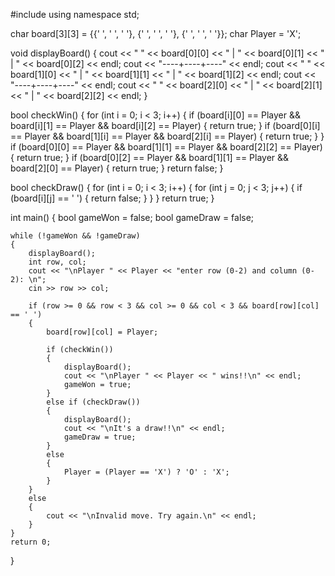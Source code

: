 #include <iostream>
using namespace std;

char board[3][3] = {{' ', ' ', ' '}, {' ', ' ', ' '}, {' ', ' ', ' '}};
char Player = 'X';

void displayBoard() 
{
    cout << " " << board[0][0] << " | " << board[0][1] << " | " << board[0][2] << endl;
    cout << "----+----+----" << endl;
    cout << " " << board[1][0] << " | " << board[1][1] << " | " << board[1][2] << endl;
    cout << "----+----+----" << endl;
    cout << " " << board[2][0] << " | " << board[2][1] << " | " << board[2][2] << endl;
}

bool checkWin() 
{
    for (int i = 0; i < 3; i++) 
    {
        if (board[i][0] == Player && board[i][1] == Player && board[i][2] == Player) 
        {
            return true; 
        }
        if (board[0][i] == Player && board[1][i] == Player && board[2][i] == Player) 
        {
            return true; 
        }
    }
    if (board[0][0] == Player && board[1][1] == Player && board[2][2] == Player) 
    {
        return true; 
    }
    if (board[0][2] == Player && board[1][1] == Player && board[2][0] == Player) 
    {
        return true; 
    }
    return false;
}

bool checkDraw() 
{
    for (int i = 0; i < 3; i++) 
    {
        for (int j = 0; j < 3; j++) 
        {
            if (board[i][j] == ' ') 
            {
                return false; 
            }
        }
    }
    return true;
}

int main() 
{
    bool gameWon = false;
    bool gameDraw = false;

    while (!gameWon && !gameDraw) 
    {
        displayBoard();
        int row, col;
        cout << "\nPlayer " << Player << "enter row (0-2) and column (0-2): \n";
        cin >> row >> col;

        if (row >= 0 && row < 3 && col >= 0 && col < 3 && board[row][col] == ' ') 
        {
            board[row][col] = Player;

            if (checkWin()) 
            {
                displayBoard();
                cout << "\nPlayer " << Player << " wins!!\n" << endl;
                gameWon = true;
            } 
            else if (checkDraw()) 
            {
                displayBoard();
                cout << "\nIt's a draw!!\n" << endl;
                gameDraw = true;
            } 
            else 
            {
                Player = (Player == 'X') ? 'O' : 'X';
            }
        } 
        else 
        {
            cout << "\nInvalid move. Try again.\n" << endl;
        }
    }
    return 0;
}
